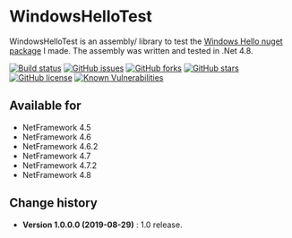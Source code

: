 WindowsHelloTest
====================================

WindowsHelloTest is an assembly/ library to test the [Windows Hello nuget package](https://github.com/SeppPenner/WindowsHelloTest) I made.
The assembly was written and tested in .Net 4.8.

[![Build status](https://ci.appveyor.com/api/projects/status/o7cd2xgddgucuhsv?svg=true)](https://ci.appveyor.com/project/SeppPenner/windowshellotest)
[![GitHub issues](https://img.shields.io/github/issues/SeppPenner/WindowsHelloTest.svg)](https://github.com/SeppPenner/WindowsHelloTest/issues)
[![GitHub forks](https://img.shields.io/github/forks/SeppPenner/WindowsHelloTest.svg)](https://github.com/SeppPenner/WindowsHelloTest/network)
[![GitHub stars](https://img.shields.io/github/stars/SeppPenner/WindowsHelloTest.svg)](https://github.com/SeppPenner/WindowsHelloTest/stargazers)
[![GitHub license](https://img.shields.io/badge/license-AGPL-blue.svg)](https://raw.githubusercontent.com/SeppPenner/WindowsHelloTest/master/License.txt)
[![Known Vulnerabilities](https://snyk.io/test/github/SeppPenner/WindowsHelloTest/badge.svg)](https://snyk.io/test/github/SeppPenner/WindowsHelloTest)

## Available for
* NetFramework 4.5
* NetFramework 4.6
* NetFramework 4.6.2
* NetFramework 4.7
* NetFramework 4.7.2
* NetFramework 4.8

Change history
--------------

* **Version 1.0.0.0 (2019-08-29)** : 1.0 release.